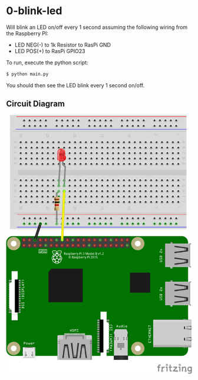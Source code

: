 # 0-blink-led

Will blink an LED on/off every 1 second assuming the following wiring from the Raspberry PI:

- LED NEG(-) to 1k Resistor to RasPi GND
- LED POS(+) to RasPi GPIO23

To run, execute the python script:

```bash
$ python main.py
```

You should then see the LED blink every 1 second on/off.

## Circuit Diagram

![Circuit](img/blink-led.png "Circuit")
